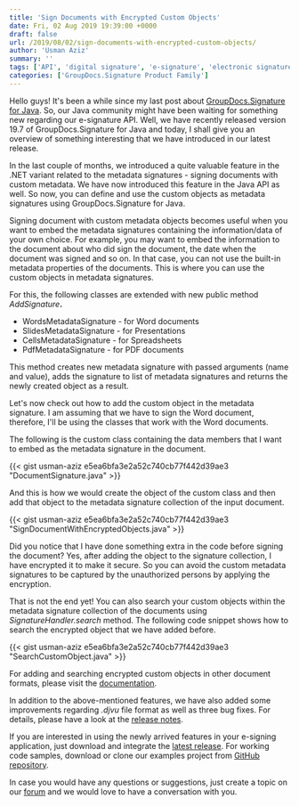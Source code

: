 ```yaml
---
title: 'Sign Documents with Encrypted Custom Objects'
date: Fri, 02 Aug 2019 19:39:00 +0000
draft: false
url: /2019/08/02/sign-documents-with-encrypted-custom-objects/
author: 'Usman Aziz'
summary: ''
tags: ['API', 'digital signature', 'e-signature', 'electronic signature', 'Embed Custom Objects', 'Encrypted Metadata Signature', 'java', 'Metadata signature', 'Sign Documents', 'signature api for java', 'GroupDocs.Signature for Java']
categories: ['GroupDocs.Signature Product Family']
---
```


Hello guys! It's been a while since my last post about [GroupDocs.Signature for Java](https://products.groupdocs.com/signature/java). So, our Java community might have been waiting for something new regarding our e-signature API. Well, we have recently released version 19.7 of GroupDocs.Signature for Java and today, I shall give you an overview of something interesting that we have introduced in our latest release.

In the last couple of months, we introduced a quite valuable feature in the .NET variant related to the metadata signatures - signing documents with custom metadata. We have now introduced this feature in the Java API as well. So now, you can define and use the custom objects as metadata signatures using GroupDocs.Signature for Java.

Signing document with custom metadata objects becomes useful when you want to embed the metadata signatures containing the information/data of your own choice. For example, you may want to embed the information to the document about who did sign the document, the date when the document was signed and so on. In that case, you can not use the built-in metadata properties of the documents. This is where you can use the custom objects in metadata signatures.

For this, the following classes are extended with new public method  _AddSignature_**.**

*   WordsMetadataSignature - for Word documents
*   SlidesMetadataSignature - for Presentations
*   CellsMetadataSignature - for Spreadsheets
*   PdfMetadataSignature - for PDF documents

This method creates new metadata signature with passed arguments (name and value), adds the signature to list of metadata signatures and returns the newly created object as a result.

Let's now check out how to add the custom object in the metadata signature. I am assuming that we have to sign the Word document, therefore, I'll be using the classes that work with the Word documents.

The following is the custom class containing the data members that I want to embed as the metadata signature in the document.

{{< gist usman-aziz e5ea6bfa3e2a52c740cb77f442d39ae3 "DocumentSignature.java" >}}

And this is how we would create the object of the custom class and then add that object to the metadata signature collection of the input document.

{{< gist usman-aziz e5ea6bfa3e2a52c740cb77f442d39ae3 "SignDocumentWithEncryptedObjects.java" >}}

Did you notice that I have done something extra in the code before signing the document? Yes, after adding the object to the signature collection, I have encrypted it to make it secure. So you can avoid the custom metadata signatures to be captured by the unauthorized persons by applying the encryption.

That is not the end yet! You can also search your custom objects within the metadata signature collection of the documents using _SignatureHandler.search_ method. The following code snippet shows how to search the encrypted object that we have added before.

{{< gist usman-aziz e5ea6bfa3e2a52c740cb77f442d39ae3 "SearchCustomObject.java" >}}

For adding and searching encrypted custom objects in other document formats, please visit the [documentation](https://docs.groupdocs.com/signature/java).

In addition to the above-mentioned features, we have also added some improvements regarding _.djvu_ file format as well as three bug fixes. For details, please have a look at the [release notes](https://docs.groupdocs.com/display/signaturejava/GroupDocs.Signature+for+Java+19.7+Release+Notes).

If you are interested in using the newly arrived features in your e-signing application, just download and integrate the [latest release](https://downloads.groupdocs.com/signature/java). For working code samples, download or clone our examples project from [GitHub repository](https://github.com/groupdocs-signature/GroupDocs.Signature-for-Java).

In case you would have any questions or suggestions, just create a topic on our [forum](https://forum.groupdocs.com/categories) and we would love to have a conversation with you.






